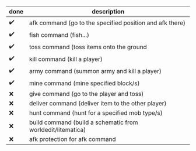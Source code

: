| done               | description                                                                                                  |
| ------------------ | -------------------------------------------------------------------------------------------------------------|
| :heavy_check_mark: | afk command (go to the specified position and afk there)|
| :heavy_check_mark: | fish command (fish...)|
| :heavy_check_mark: | toss command (toss items onto the ground|
| :heavy_check_mark: | kill command (kill a player)|
| :heavy_check_mark: | army command (summon army and kill a player)|
| :heavy_check_mark: | mine command (mine specified block/s) |
| :x:                | give command (go to the player and toss) |
| :x:                | deliver command (deliver item to the other player) |
| :x:                | hunt command (hunt for a specified mob type/s) |
| :x:                | build command (build a schematic from worldedit/litematica) |
| :x:                | afk protection for afk command |